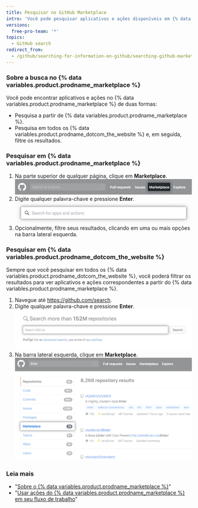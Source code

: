 ```yaml
---
title: Pesquisar no GitHub Marketplace
intro: 'Você pode pesquisar aplicativos e ações disponíveis em {% data variables.product.prodname_marketplace %}.'
versions:
  free-pro-team: '*'
topics:
  - GitHub search
redirect_from:
  - /github/searching-for-information-on-github/searching-github-marketplace
---
```


### Sobre a busca no {% data variables.product.prodname_marketplace %}

Você pode encontrar aplicativos e ações no {% data variables.product.prodname_marketplace %} de duas formas:

- Pesquisa a partir de {% data variables.product.prodname_marketplace %}.
- Pesquisa em todos os {% data variables.product.prodname_dotcom_the_website %} e, em seguida, filtre os resultados.

### Pesquisar em {% data variables.product.prodname_marketplace %}

1. Na parte superior de qualquer página, clique em **Marketplace**. ![Link do Marketplace](/assets/images/help/search/marketplace-link.png)
2. Digite qualquer palavra-chave e pressione **Enter**. ![Pesquisar linter no {% data variables.product.prodname_marketplace %}](/assets/images/help/search/marketplace-apps-and-actions-search-field.png)
3. Opcionalmente, filtre seus resultados, clicando em uma ou mais opções na barra lateral esquerda.

### Pesquisar em {% data variables.product.prodname_dotcom_the_website %}

Sempre que você pesquisar em todos os {% data variables.product.prodname_dotcom_the_website %}, você poderá filtrar os resultados para ver aplicativos e ações correspondentes a partir do {% data variables.product.prodname_marketplace %}.

1. Navegue até https://github.com/search.
2. Digite qualquer palavra-chave e pressione **Enter**. ![campo de pesquisa](/assets/images/help/search/search-field.png)
3. Na barra lateral esquerda, clique em **Marketplace**. ![Pesquisar resultados para linter com a opção de menu lateral do Marketplace destacado](/assets/images/help/search/marketplace-left-side-navigation.png)

### Leia mais

- "[Sobre o {% data variables.product.prodname_marketplace %}](/github/customizing-your-github-workflow/about-github-marketplace)"
- "[Usar ações do {% data variables.product.prodname_marketplace %} em seu fluxo de trabalho](/actions/automating-your-workflow-with-github-actions/using-actions-from-github-marketplace-in-your-workflow)"
